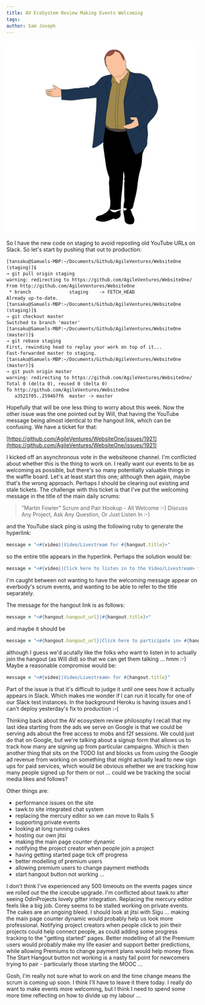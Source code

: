 ```yaml
---
title: AV EcoSystem Review Making Events Welcoming
tags: 
author: Sam Joseph
---
```


![welcoming](../images/welcoming.png)

So I have the new code on staging to avoid reposting old YouTube URLs on Slack. So let's start by pushing that out to production:

```
[tansaku@Samuels-MBP:~/Documents/Github/AgileVentures/WebsiteOne (staging)]$ 
→ git pull origin staging
warning: redirecting to https://github.com/AgileVentures/WebsiteOne/
From http://github.com/AgileVentures/WebsiteOne
 * branch              staging    -> FETCH_HEAD
Already up-to-date.
[tansaku@Samuels-MBP:~/Documents/Github/AgileVentures/WebsiteOne (staging)]$ 
→ git checkout master
Switched to branch 'master'
[tansaku@Samuels-MBP:~/Documents/Github/AgileVentures/WebsiteOne (master)]$ 
→ git rebase staging
First, rewinding head to replay your work on top of it...
Fast-forwarded master to staging.
[tansaku@Samuels-MBP:~/Documents/Github/AgileVentures/WebsiteOne (master)]$ 
→ git push origin master
warning: redirecting to https://github.com/AgileVentures/WebsiteOne/
Total 0 (delta 0), reused 0 (delta 0)
To http://github.com/AgileVentures/WebsiteOne
   a3521705..259467f6  master -> master
```

Hopefully that will be one less thing to worry about this week.  Now the other issue was the one pointed out by Will, that having the YouTube message being almost identical to the hangout link, which can be confusing.  We have a ticket for that:

[https://github.com/AgileVentures/WebsiteOne/issues/1921](https://github.com/AgileVentures/WebsiteOne/issues/1921)

I kicked off an asynchronous vote in the websiteone channel.  I'm conflicted about whether this is the thing to work on.  I really want our events to be as welcoming as possible, but there's so many potentially valuable things in the waffle board.  Let's at least start this one; although then again, maybe that's the wrong approach.  Perhaps I should be clearing out existing and stale tickets.  The challenge with this ticket is that I've put the welcoming message in the title of the main daily scrums:

> "Martin Fowler" Scrum and Pair Hookup - All Welcome :-) Discuss Any Project, Ask Any Question, Or Just Listen In :-)

and the YouTube slack ping is using the following ruby to generate the hyperlink:

```rb
message = "<#{video}|Video/Livestream for #{hangout.title}>"
```

so the entire title appears in the hyperlink.  Perhaps the solution would be:

```rb
message = "<#{video}|Click here to listen in to the Video/Livestream> for #{hangout.title}"
```

I'm caught between not wanting to have the welcoming message appear on everbody's scrum events, and wanting to be able to refer to the title separately.  

The message for the hangout link is as follows:

```rb
message = "<#{hangout.hangout_url}|#{hangout.title}>"
```

and maybe it should be 

```rb
message = "<#{hangout.hangout_url}|Click here to participate in> #{hangout.title}"
```

although I guess we'd acutally like the folks who want to listen in to actually join the hangout (as Will did) so that we can get them talking ... hmm :-)  Maybe a reasonable compromise would be:

```rb
message = "<#{video}|Video/Livestream> for #{hangout.title}"
```

Part of the issue is that it's difficult to judge it until one sees how it actually appears in Slack.  Which makes me wonder if I can run it locally for one of our Slack test instances.  In the background Heroku is having issues and I can't deploy yesterday's fix to production :-(

Thinking back about the AV ecosystem review philosophy I recall that my last idea starting from the ads we serve on Google is that we could be serving ads about the free access to mobs and f2f sessions.  We could just do that on Google, but we're talking about a signup form that allows us to track how many are signing up from particular campaigns.  Which is then another thing that sits on the TODO list and blocks us from using the Google ad revenue from working on something that might actually lead to new sign ups for paid services, which would be obvious whether we are tracking how many people signed up for them or not ... could we be tracking the social media likes and follows?

Other things are:

* performance issues on the site
* tawk.to site integrated chat system
* replacing the mercury editor so we can move to Rails 5
* supporting private events
* looking at long running cukes
* hosting our own jitsi
* making the main page counter dynamic
* notifying the project creator when people join a project
* having getting started page tick off progress
* better modelling of premium users
* allowing premium users to change payment methods
* start hangout button not working ...

I don't think I've experienced any 500 timeouts on the events pages since we rolled out the the icecube upgrade.  I'm conflicted about tawk.to after seeing OdinProjects lovely gitter integration.  Replacing the mercury editor feels like a big job.  Corey seems to be stalled working on private events.  The cukes are an ongoing bleed.  I should look at jitsi with Sigu ... making the main page counter dynamic would probably help us look more professional.  Notifying project creators when people click to join their projects could help connect people, as could adding some progress tracking to the "getting started" pages.  Better modelling of all the Premium users would probably make my life easier and support better predictions, while allowing Premiums to change payment plans would help money flow.  The Start Hangout button not working is a nasty fail point for newcomers trying to pair - particularly those starting the MOOC ...

Gosh, I'm really not sure what to work on and the time change means the scrum is coming up soon.  I think I'll have to leave it there today.  I really do want to make events more welcoming, but I think I need to spend some more time reflecting on how to divide up my labour ...
